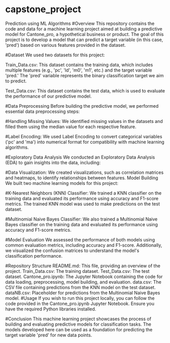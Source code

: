 # capstone_project
Prediction using ML Algorithms
#Overview
This repository contains the code and data for a machine learning project aimed at building a predictive model for Cantone_pro, a hypothetical business or product. The goal of this project is to develop a model that can predict a target variable (in this case, 'pred') based on various features provided in the dataset.

#Dataset
We used two datasets for this project:

Train_Data.csv: This dataset contains the training data, which includes multiple features (e.g., 'pc', 'ld', 'm0', 'm1', etc.) and the target variable 'pred.' The 'pred' variable represents the binary classification target we aim to predict.

Test_Data.csv: This dataset contains the test data, which is used to evaluate the performance of our predictive model.

#Data Preprocessing
Before building the predictive model, we performed essential data preprocessing steps:

#Handling Missing Values: We identified missing values in the datasets and filled them using the median value for each respective feature.

#Label Encoding: We used Label Encoding to convert categorical variables ('pc' and 'ma') into numerical format for compatibility with machine learning algorithms.

#Exploratory Data Analysis
We conducted an Exploratory Data Analysis (EDA) to gain insights into the data, including:

#Data Visualization: We created visualizations, such as correlation matrices and heatmaps, to identify relationships between features.
Model Building
We built two machine learning models for this project:

#K-Nearest Neighbors (KNN) Classifier: We trained a KNN classifier on the training data and evaluated its performance using accuracy and F1-score metrics. The trained KNN model was used to make predictions on the test dataset.

#Multinomial Naive Bayes Classifier: We also trained a Multinomial Naive Bayes classifier on the training data and evaluated its performance using accuracy and F1-score metrics.

#Model Evaluation
We assessed the performance of both models using common evaluation metrics, including accuracy and F1-score. Additionally, we visualized the confusion matrices to understand the model's classification performance.

#Repository Structure
README.md: This file, providing an overview of the project.
Train_Data.csv: The training dataset.
Test_Data.csv: The test dataset.
Cantone_pro.ipynb: The Jupyter Notebook containing the code for data loading, preprocessing, model building, and evaluation.
data.csv: The CSV file containing predictions from the KNN model on the test dataset.
dataNB.csv: Placeholder for predictions from the Multinomial Naive Bayes model.
#Usage
If you wish to run this project locally, you can follow the code provided in the Cantone_pro.ipynb Jupyter Notebook. Ensure you have the required Python libraries installed.

#Conclusion
This machine learning project showcases the process of building and evaluating predictive models for classification tasks. The models developed here can be used as a foundation for predicting the target variable 'pred' for new data points.
